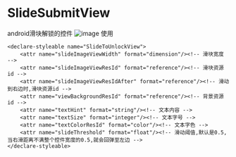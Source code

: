 # SlideSubmitView
android滑块解锁的控件
![image](https://github.com/yangfanCode/SlideSubmitView/tree/master/pic.png)
使用
 <!-- 滑动解锁控件 xml配置属性 -->
    <declare-styleable name="SlideToUnlockView">
        <attr name="slideImageViewWidth" format="dimension"/><!-- 滑块宽度 -->
        <attr name="slideImageViewResId" format="reference"/><!-- 滑块资源id -->
        <attr name="slideImageViewResIdAfter" format="reference"/><!-- 滑动到右边时,滑块资源id -->
        <attr name="viewBackgroundResId" format="reference"/><!-- 背景资源id -->
        <attr name="textHint" format="string"/><!-- 文本内容 -->
        <attr name="textSize" format="integer"/><!-- 文本字号 -->
        <attr name="textColorResId" format="color"/><!-- 文本字色 -->
        <attr name="slideThreshold" format="float"/><!-- 滑动阈值,默认是0.5,当右滑距离不满整个控件宽度的0.5,就会回弹至左边 -->
    </declare-styleable>

